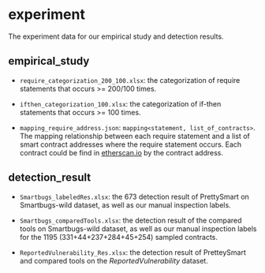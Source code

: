 # experiment

The experiment data for our empirical study and detection results.

## empirical_study

- `require_categorization_200_100.xlsx`: the categorization of require statements that occurs >= 200/100 times.

- `ifthen_categorization_100.xlsx`: the categorization of if-then statements that occurs >= 100 times.

- `mapping_require_address.json`: `mapping<statement, list_of_contracts>`. The mapping relationship between each require statement and a list of smart contract addresses where the require statement occurs. Each contract could be find in [etherscan.io](https://etherscan.io/) by the contract address.

## detection_result

- `Smartbugs_labeledRes.xlsx`: the 673 detection result of PrettySmart on Smartbugs-wild dataset, as well as our manual inspection labels.

- `Smartbugs_comparedTools.xlsx`: the detection result of the compared tools on Smartbugs-wild dataset, as well as our manual inspection labels for the 1195 (331+44+237+284+45+254) sampled contracts.

- `ReportedVulnerability_Res.xlsx`: the detection result of PretteySmart and compared tools on the *ReportedVulnerability* dataset.
